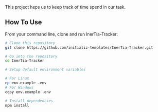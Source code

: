 This project heps us to keep track of time spend in our task.



## How To Use 

From your command line, clone and run InerTia-Tracker:

```bash
# Clone this repository
git clone https://github.com/initializ-templates/InerTia-Tracker.git

# Go into the repository
cd InerTia-Tracker

# Setup default environment variables

# For Linux
cp env.example .env
# For Windows
copy env.example .env

# Install dependencies
npm install
